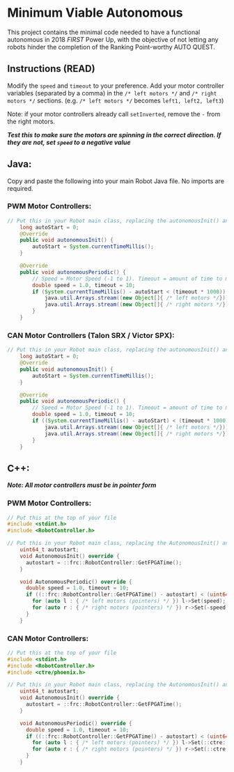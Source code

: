# Minimum Viable Autonomous
This project contains the minimal code needed to have a functional autonomous in 2018 _FIRST_ Power Up, with the objective of not letting any robots hinder the completion of the Ranking Point-worthy AUTO QUEST.

## Instructions (READ)

Modify the `speed` and `timeout` to your preference. Add your motor controller variables (separated by a comma) in the `/* left motors */` and `/* right motors */` sections. (e.g. `/* left motors */` becomes `left1, left2, left3`)

Note: if your motor controllers already call `setInverted`, remove the `-` from the right motors.

***Test this to make sure the motors are spinning in the correct direction. If they are not, set `speed` to a negative value***

## Java:
Copy and paste the following into your main Robot Java file. No imports are required.

### PWM Motor Controllers:
```java
// Put this in your Robot main class, replacing the autonomousInit() and autonomousPeriodic() methods.
    long autoStart = 0;
    @Override
    public void autonomousInit() {
        autoStart = System.currentTimeMillis();
    }

    @Override
    public void autonomousPeriodic() {
        // Speed = Motor Speed (-1 to 1). Timeout = amount of time to move (in seconds)
        double speed = 1.0, timeout = 10;
        if (System.currentTimeMillis() - autoStart < (timeout * 1000)) {
            java.util.Arrays.stream((new Object[]{ /* left motors */})).forEach((Object s) -> ((edu.wpi.first.wpilibj.SpeedController)s).set(speed));
            java.util.Arrays.stream((new Object[]{ /* right motors */})).forEach((Object s) -> ((edu.wpi.first.wpilibj.SpeedController)s).set(-speed));
        }
    }
```

### CAN Motor Controllers (Talon SRX / Victor SPX):
```java
// Put this in your Robot main class, replacing the autonomousInit() and autonomousPeriodic() methods.
    long autoStart = 0;
    @Override
    public void autonomousInit() {
        autoStart = System.currentTimeMillis();
    }

    @Override
    public void autonomousPeriodic() {
        // Speed = Motor Speed (-1 to 1). Timeout = amount of time to move (in seconds)
        double speed = 1.0, timeout = 10;
        if ((System.currentTimeMillis() - autoStart) < (timeout * 1000)) {
            java.util.Arrays.stream((new Object[]{ /* left motors */})).forEach((Object s) -> ((com.ctre.phoenix.motorcontrol.IMotorController)s).set(com.ctre.phoenix.motorcontrol.ControlMode.PercentOutput, speed));
            java.util.Arrays.stream((new Object[]{ /* right motors */})).forEach((Object s) -> ((com.ctre.phoenix.motorcontrol.IMotorController)s).set(com.ctre.phoenix.motorcontrol.ControlMode.PercentOutput, -speed));
        }
    }
```

## C++:
***Note: All motor controllers must be in pointer form***

### PWM Motor Controllers:
```cpp
// Put this at the top of your file
#include <stdint.h>
#include <RobotController.h>

// Put this in your Robot main class, replacing the AutonomousInit() and AutonomousPeriodic() methods.
    uint64_t autostart;
    void AutonomousInit() override {
      autostart = ::frc::RobotController::GetFPGATime();
    }

    void AutonomousPeriodic() override {
      double speed = 1.0, timeout = 10;
      if ((::frc::RobotController::GetFPGATime() - autostart) < (uint64_t)(timeout * 1000000)) {
        for (auto l : { /* left motors (pointers) */ }) l->Set(speed);
        for (auto r : { /* right motors (pointers) */ }) r->Set(-speed);
      }
    }
```

### CAN Motor Controllers:
```cpp
// Put this at the top of your file
#include <stdint.h>
#include <RobotController.h>
#include <ctre/phoenix.h>

// Put this in your Robot main class, replacing the AutonomousInit() and AutonomousPeriodic() methods.
    uint64_t autostart;
    void AutonomousInit() override {
      autostart = ::frc::RobotController::GetFPGATime();
    }

    void AutonomousPeriodic() override {
      double speed = 1.0, timeout = 10;
      if ((::frc::RobotController::GetFPGATime() - autostart) < (uint64_t)(timeout * 1000000)) {
        for (auto l : { /* left motors (pointers) */ }) l->Set(::ctre::phoenix::motorcontrol::ControlMode::PercentOutput, speed);
        for (auto r : { /* right motors (pointers) */ }) r->Set(::ctre::phoenix::motorcontrol::ControlMode::PercentOutput, -speed);
      }
    }
```